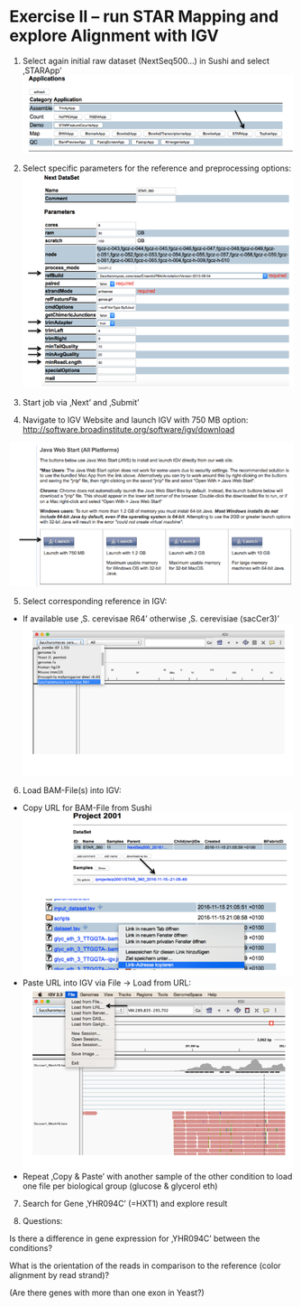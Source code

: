 # Exercise II – run STAR Mapping and explore Alignment with IGV

1.	Select again initial raw dataset (NextSeq500...) in Sushi and select ‚STARApp’
![alt text](https://github.com/opitzl/CombinedCourse/blob/master/images/E2_S1.png "Screenshot1")
2.	Select specific parameters for the reference and preprocessing options:
![alt text](https://github.com/opitzl/CombinedCourse/blob/master/images/E2_S2.png "Screenshot2")
3.	Start job via ‚Next’ and ‚Submit’

4. Navigate to IGV Website and launch IGV with 750 MB option: 
http://software.broadinstitute.org/software/igv/download

![alt text](https://github.com/opitzl/CombinedCourse/blob/master/images/E2_S3.png "Screenshot4")

5.	Select corresponding reference in IGV:

*	If available  use ‚S. cerevisae R64’ otherwise ‚S. cerevisiae (sacCer3)’ 
![alt text](https://github.com/opitzl/CombinedCourse/blob/master/images/E2_S4.png "Screenshot5")
6.	Load BAM-File(s) into IGV:

*	Copy URL for BAM-File from Sushi
![alt text](https://github.com/opitzl/CombinedCourse/blob/master/images/E2_S5.png "Screenshot5")
*	Paste URL into IGV via File → Load from URL:
![alt text](https://github.com/opitzl/CombinedCourse/blob/master/images/E2_S6.png "Screenshot6")
*	Repeat ‚Copy & Paste’ with another sample of the other condition to load one file per biological group (glucose & glycerol eth) 

7.	Search for Gene ‚YHR094C’ (=HXT1) and explore result

8.	Questions:

Is there a difference in gene expression for ‚YHR094C’ between the conditions?

What is the orientation of the reads in comparison to the reference (color alignment by read strand)?

(Are there genes with more than one exon in Yeast?)
